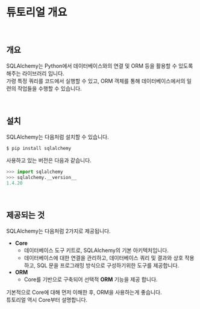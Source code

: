 # 튜토리얼 개요

<br>

## 개요

SQLAlchemy는 Python에서 데이터베이스와의 연결 및 ORM 등을 활용할 수 있도록 해주는 라이브러리 입니다.  
가령 특정 쿼리를 코드에서 실행할 수 있고, ORM 객체를 통해 데이터베이스에서의 일련의 작업들을 수행할 수 있습니다.

<br>

## 설치

SQLAlchemy는 다음처럼 설치할 수 있습니다.

```bash
$ pip install sqlalchemy
```

사용하고 있는 버전은 다음과 같습니다.

```python
>>> import sqlalchemy
>>> sqlalchemy.__version__  
1.4.20
```

<br>

## 제공되는 것

SQLAlchemy는 다음처럼 2가지로 제공됩니다.

- **Core** 
    - 데이터베이스 도구 키트로, SQLAlchemy의 기본 아키텍처입니다. 
    - 데이터베이스에 대한 연결을 관리하고, 데이터베이스 쿼리 및 결과와 상호 작용하고, SQL 문을 프로그래밍 방식으로 구성하기위한 도구를 제공합니다.
- **ORM**
    - Core를 기반으로 구축되어 선택적 **ORM** 기능을 제공 합니다.

기본적으로 Core에 대해 먼저 이해한 후, ORM을 사용하는게 좋습니다.  
튜토리얼 역시 Core부터 설명합니다.  
